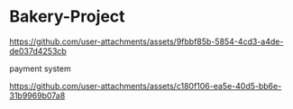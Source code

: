 # Bakery-Project



https://github.com/user-attachments/assets/9fbbf85b-5854-4cd3-a4de-de037d4253cb

payment system



https://github.com/user-attachments/assets/c180f106-ea5e-40d5-bb6e-31b9969b07a8

